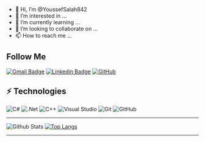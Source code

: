 - 👋 Hi, I’m @YoussefSalah842
- 👀 I’m interested in ...
- 🌱 I’m currently learning ...
- 💞️ I’m looking to collaborate on ...
- 📫 How to reach me ...

## Follow Me


[![Gmail Badge](https://img.shields.io/badge/-ing.miller.youssefsalah9862@gmail.com-c14438?style=flat-square&logo=Gmail&logoColor=white&link=mailto:ing.miller.youssefpro986@gmail.com)](mailto:ing.miller.youssefpro986@gmail.com)
[![Linkedin Badge](https://img.shields.io/badge/-minoveaz-blue?style=flat-square&logo=Linkedin&logoColor=white&link=https://www.linkedin.com/in/minoveaz/)](https://www.linkedin.com/in/minoveaz/)
[![GitHub](https://img.shields.io/badge/-GitHub-181717?style=flat-square&logo=github&logoColor=white&link=https://github.com/minoveaz)](https://github.com/minoveaz)

## ⚡ Technologies

![C#](https://img.shields.io/badge/c%23-%23239120.svg?style=for-the-badge&logo=c-sharp&logoColor=white)
![.Net](https://img.shields.io/badge/.NET-5C2D91?style=for-the-badge&logo=.net&logoColor=white)
![C++](https://img.shields.io/badge/c++-%2300599C.svg?style=for-the-badge&logo=c%2B%2B&logoColor=white)
![Visual Studio](https://img.shields.io/badge/Visual%20Studio-5C2D91.svg?style=for-the-badge&logo=visual-studio&logoColor=white)
![Git](https://img.shields.io/badge/git-%23F05033.svg?style=for-the-badge&logo=git&logoColor=white)
![GitHub](https://img.shields.io/badge/github-%23121011.svg?style=for-the-badge&logo=github&logoColor=white)

<hr>

![Github Stats](https://github-readme-stats.vercel.app/api?username=YoussefSalah842&count_private=true&show_icons=true)
[![Top Langs](https://github-readme-stats.vercel.app/api/top-langs/?username=YoussefSalah842&layout=compact)](https://github.com/anuraghazra/github-readme-stats)

<hr>
